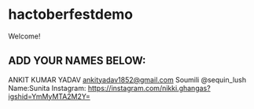 # hactoberfestdemo
Welcome! 
## ADD YOUR NAMES BELOW:
ANKIT KUMAR YADAV
ankityadav1852@gmail.com
Soumili @sequin_lush
Name:Sunita
Instagram: https://instagram.com/nikki.ghangas?igshid=YmMyMTA2M2Y=
